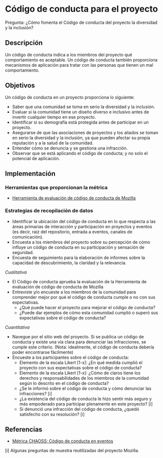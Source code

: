 # Código de conducta para el proyecto

Pregunta: ¿Cómo fomenta el Código de conducta del proyecto la diversidad y la inclusión?

## Descripción

Un código de conducta indica a los miembros del proyecto qué comportamiento es aceptable. Un código de conducta también proporciona mecanismos de aplicación para tratar con las personas que tienen un mal comportamiento.


## Objetivos

Un código de conducta en un proyecto proporciona lo siguiente:

- Saber que una comunidad se toma en serio la diversidad y la inclusión.
- Evaluar si la comunidad tiene un diseño diverso e inclusivo antes de invertir cualquier tiempo en ese proyecto.
- Identificar si su demografía está protegida antes de participar en un proyecto.
- Asegurarse de que las asociaciones de proyectos y los aliados se toman en serio la diversidad y la inclusión, ya que pueden afectar su propia reputación y a la salud de la comunidad.
- Entender cómo se denuncia y se gestiona una infracción.
- Observar que se está aplicando el código de conducta; y no solo el potencial de aplicación.

## Implementación

### Herramientas que proporcionan la métrica

* [Herramienta de evaluación de código de conducta de Mozilla](https://mozilla.github.io/diversity-coc-review.io/)

### Estrategias de recopilación de datos

- Identificar la ubicación del código de conducta en lo que respecta a las áreas primarias de interacción y participación en proyectos y eventos (es decir, raíz del repositorio, entrada a eventos, canales de comunicación).
- Encuesta a los miembros del proyecto sobre su percepción de cómo influye un código de conducta en su participación y sensación de seguridad.
- Encuesta de seguimiento para la elaboración de informes sobre la capacidad de descubrimiento, la claridad y la relevancia.

_Cualitativa_

- El Código de conducta aprueba la evaluación de la Herramienta de evaluación de código de conducta de Mozilla
- Entreviste y/o encueste a los miembros de la comunidad para comprender mejor por qué el código de conducta cumple o no con sus expectativas.
  * ¿Qué puede hacer el proyecto para mejorar el código de conducta?
  * ¿Puede dar ejemplos de cómo esta comunidad cumplió o superó sus expectativas sobre el código de conducta?

_Cuantitativa_

- Navegue por el sitio web del proyecto. Si se publica un código de conducta y existe una vía clara para denunciar las infracciones, se cumple este criterio. (Nota: idealmente, el código de conducta debería poder encontrarse fácilmente)
- Encueste a los participantes sobre el código de conducta:
  * Elemento de la escala Likert [1-x]: ¿En qué medida cumplió el proyecto con sus expectativas sobre el código de conducta?
  * Elemento de la escala Likert [1-x]: ¿Cómo de claros tiene los derechos y responsabilidades de los miembros de la comunidad según lo descrito en el código de conducta?
  * ¿Se le informó sobre el código de conducta y cómo denunciar las infracciones? [i]
  * ¿La existencia del código de conducta le hizo sentir más seguro y más empoderado para participar plenamente en este proyecto? [i]
  * Si denunció una infracción del código de conducta, ¿quedó satisfecho con su resolución? [i]

## Referencias

- [Métrica CHAOSS: Código de conducta en eventos](https://github.com/chaoss/wg-diversity-inclusion/blob/master/focus-areas/events/event-code-of-conduct.md)


[i] Algunas preguntas de muestra reutilizadas del proyecto Mozilla.
